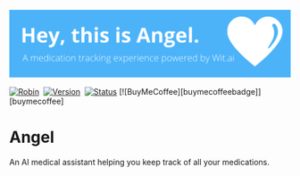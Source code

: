 ![](angel.png)

[![Robin](https://img.shields.io/badge/bot-robin-5936ac.svg?style=for-the-badge)](https://robin.silentbyte.com)&nbsp;
[![Version](https://img.shields.io/badge/version-1.0-05A5CC.svg?style=for-the-badge)](https://robin.silentbyte.com)&nbsp;
[![Status](https://img.shields.io/badge/status-live-00B20E.svg?style=for-the-badge)](https://robin.silentbyte.com)
[![BuyMeCoffee][buymecoffeebadge]][buymecoffee]

# Angel

An AI medical assistant helping you keep track of all your medications.
